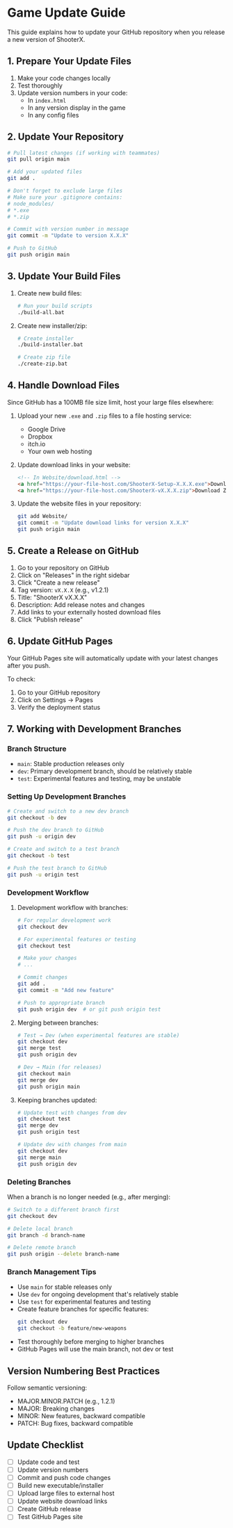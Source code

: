 # Game Update Guide

This guide explains how to update your GitHub repository when you release a new version of ShooterX.

## 1. Prepare Your Update Files

1. Make your code changes locally
2. Test thoroughly
3. Update version numbers in your code:
   - In `index.html`
   - In any version display in the game
   - In any config files

## 2. Update Your Repository

```bash
# Pull latest changes (if working with teammates)
git pull origin main

# Add your updated files
git add .

# Don't forget to exclude large files
# Make sure your .gitignore contains:
# node_modules/
# *.exe
# *.zip

# Commit with version number in message
git commit -m "Update to version X.X.X"

# Push to GitHub
git push origin main
```

## 3. Update Your Build Files

1. Create new build files:
   ```bash
   # Run your build scripts
   ./build-all.bat
   ```

2. Create new installer/zip:
   ```bash
   # Create installer
   ./build-installer.bat
   
   # Create zip file
   ./create-zip.bat
   ```

## 4. Handle Download Files

Since GitHub has a 100MB file size limit, host your large files elsewhere:

1. Upload your new `.exe` and `.zip` files to a file hosting service:
   - Google Drive
   - Dropbox
   - itch.io
   - Your own web hosting

2. Update download links in your website:
   ```html
   <!-- In Website/download.html -->
   <a href="https://your-file-host.com/ShooterX-Setup-X.X.X.exe">Download Installer</a>
   <a href="https://your-file-host.com/ShooterX-vX.X.X.zip">Download ZIP</a>
   ```

3. Update the website files in your repository:
   ```bash
   git add Website/
   git commit -m "Update download links for version X.X.X"
   git push origin main
   ```

## 5. Create a Release on GitHub

1. Go to your repository on GitHub
2. Click on "Releases" in the right sidebar
3. Click "Create a new release"
4. Tag version: `vX.X.X` (e.g., v1.2.1)
5. Title: "ShooterX vX.X.X"
6. Description: Add release notes and changes
7. Add links to your externally hosted download files
8. Click "Publish release"

## 6. Update GitHub Pages

Your GitHub Pages site will automatically update with your latest changes after you push.

To check:
1. Go to your GitHub repository
2. Click on Settings → Pages
3. Verify the deployment status

## 7. Working with Development Branches

### Branch Structure

- `main`: Stable production releases only
- `dev`: Primary development branch, should be relatively stable
- `test`: Experimental features and testing, may be unstable

### Setting Up Development Branches

```bash
# Create and switch to a new dev branch
git checkout -b dev

# Push the dev branch to GitHub
git push -u origin dev

# Create and switch to a test branch
git checkout -b test

# Push the test branch to GitHub
git push -u origin test
```

### Development Workflow

1. Development workflow with branches:
   ```bash
   # For regular development work
   git checkout dev
   
   # For experimental features or testing
   git checkout test
   
   # Make your changes
   # ...
   
   # Commit changes
   git add .
   git commit -m "Add new feature"
   
   # Push to appropriate branch
   git push origin dev  # or git push origin test
   ```

2. Merging between branches:
   ```bash
   # Test → Dev (when experimental features are stable)
   git checkout dev
   git merge test
   git push origin dev
   
   # Dev → Main (for releases)
   git checkout main
   git merge dev
   git push origin main
   ```

3. Keeping branches updated:
   ```bash
   # Update test with changes from dev
   git checkout test
   git merge dev
   git push origin test
   
   # Update dev with changes from main
   git checkout dev
   git merge main
   git push origin dev
   ```

### Deleting Branches

When a branch is no longer needed (e.g., after merging):

```bash
# Switch to a different branch first
git checkout dev

# Delete local branch
git branch -d branch-name

# Delete remote branch
git push origin --delete branch-name
```

### Branch Management Tips

- Use `main` for stable releases only
- Use `dev` for ongoing development that's relatively stable
- Use `test` for experimental features and testing
- Create feature branches for specific features:
  ```bash
  git checkout dev
  git checkout -b feature/new-weapons
  ```
- Test thoroughly before merging to higher branches
- GitHub Pages will use the main branch, not dev or test

## Version Numbering Best Practices

Follow semantic versioning:
- MAJOR.MINOR.PATCH (e.g., 1.2.1)
- MAJOR: Breaking changes
- MINOR: New features, backward compatible
- PATCH: Bug fixes, backward compatible

## Update Checklist

- [ ] Update code and test
- [ ] Update version numbers
- [ ] Commit and push code changes
- [ ] Build new executable/installer
- [ ] Upload large files to external host
- [ ] Update website download links
- [ ] Create GitHub release
- [ ] Test GitHub Pages site 